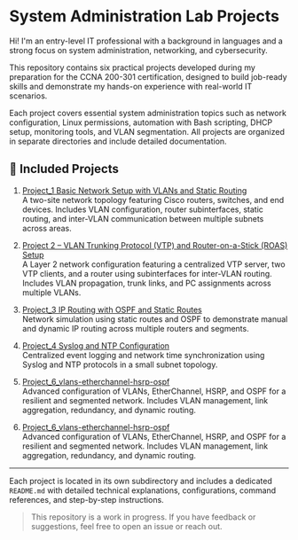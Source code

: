 # System Administration Lab Projects

Hi! I'm an entry-level IT professional with a background in languages and a strong focus on system administration, networking, and cybersecurity.  

This repository contains six practical projects developed during my preparation for the CCNA 200-301 certification, designed to build job-ready skills and demonstrate my hands-on experience with real-world IT scenarios.

Each project covers essential system administration topics such as network configuration, Linux permissions, automation with Bash scripting, DHCP setup, monitoring tools, and VLAN segmentation. All projects are organized in separate directories and include detailed documentation.

## 📁 Included Projects

1. [Project_1 Basic Network Setup with VLANs and Static Routing](Project_1_Basic_Network_Setup)  
   A two-site network topology featuring Cisco routers, switches, and end devices. Includes VLAN configuration, router subinterfaces, static routing, and inter-VLAN communication between multiple subnets across areas.

2. [Project 2 – VLAN Trunking Protocol (VTP) and Router-on-a-Stick (ROAS) Setup](./Project_2_Layer_2_Switching_and_VLANs)  
   A Layer 2 network configuration featuring a centralized VTP server, two VTP clients, and a router using subinterfaces for inter-VLAN routing. Includes VLAN propagation, trunk links, and PC assignments across multiple VLANs.

3. [Project_3 IP Routing with OSPF and Static Routes](./Project_3_IP_Routing_with_OSPF)  
   Network simulation using static routes and OSPF to demonstrate manual and dynamic IP routing across multiple routers and segments.

4. [Project_4 Syslog and NTP Configuration](./Project_4_Syslog_NTP)  
   Centralized event logging and network time synchronization using Syslog and NTP protocols in a small subnet topology.

5. [Project_6_vlans-etherchannel-hsrp-ospf](./Project_4_vlans-etherchannel-hsrp-ospf)  
   Advanced configuration of VLANs, EtherChannel, HSRP, and OSPF for a resilient and segmented network. Includes VLAN management, link aggregation, redundancy, and dynamic routing.

6. [Project_6_vlans-etherchannel-hsrp-ospf](Project_6_vlans-etherchannel-hsrp-ospf)  
   Advanced configuration of VLANs, EtherChannel, HSRP, and OSPF for a resilient and segmented network. Includes VLAN management, link aggregation, redundancy, and dynamic routing.


---

Each project is located in its own subdirectory and includes a dedicated `README.md` with detailed technical explanations, configurations, command references, and step-by-step instructions.

> This repository is a work in progress. If you have feedback or suggestions, feel free to open an issue or reach out.
